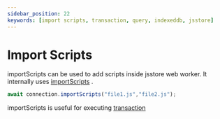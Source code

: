 ```yaml
---
sidebar_position: 22
keywords: [import scripts, transaction, query, indexeddb, jsstore]
---
```


# Import Scripts

importScripts can be used to add scripts inside jsstore web worker. It internally uses [importScripts](https://developer.mozilla.org/en-US/docs/Web/API/WorkerGlobalScope/importScripts) .


```javascript
await connection.importScripts("file1.js","file2.js");
```

importScripts is useful for executing [transaction](/docs/transaction.md)
